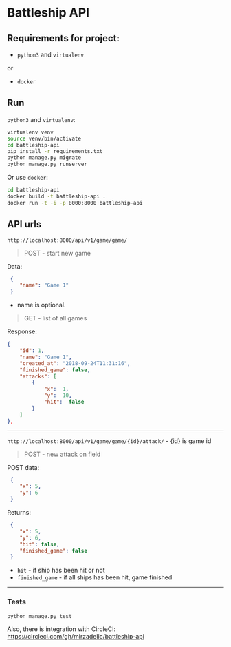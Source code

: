 # Battleship API

## Requirements for project:
 - `python3` and `virtualenv`

 or

 - `docker`


## Run

`python3` and `virtualenv`:
```sh
virtualenv venv
source venv/bin/activate
cd battleship-api
pip install -r requirements.txt
python manage.py migrate
python manage.py runserver
```

Or use `docker`:
```sh
cd battleship-api
docker build -t battleship-api .
docker run -t -i -p 8000:8000 battleship-api
```


## API urls
`http://localhost:8000/api/v1/game/game/`

>POST - start new game

Data:
```json
 {
	"name": "Game 1"
 }
```
 - name is optional.

>GET - list of all games

Response:
```json
{
	"id": 1,
	"name": "Game 1",
	"created_at": "2018-09-24T11:31:16",
	"finished_game": false,
	"attacks": [
		{
			"x":  1,
			"y":  10,
			"hit":  false
		}
	]
},
```
---
`http://localhost:8000/api/v1/game/game/{id}/attack/` - {id} is game id

>POST - new attack on field

POST data:
```json
 {
	"x": 5,
	"y": 6
 }
```

Returns:
```json
 {
	"x": 5,
	"y": 6,
	"hit": false,
	"finished_game": false
 }
```


 - `hit` - if ship has been hit or not
 - `finished_game` - if all ships has been hit, game finished
---


### Tests
```sh
python manage.py test
```

Also, there is integration with CircleCI:
https://circleci.com/gh/mirzadelic/battleship-api
